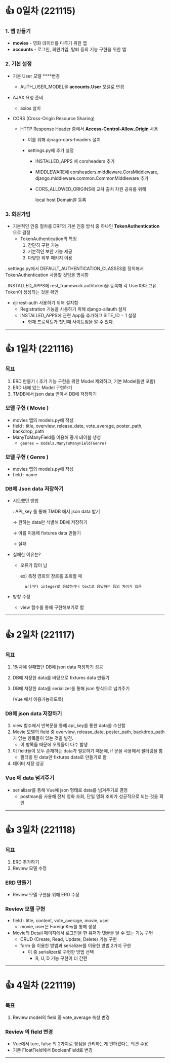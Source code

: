 # 👍 0일차 (221115)

### 1. **앱 만들기**

- **movies** - 영화 데이터를 다루기 위한 앱
- **accounts** - 로그인, 회원가입, 탈퇴 등의 기능 구현을 위한 앱

### 2. 기본 설정

- 기본 User 모델 ****변경
  
  - AUTH_USER_MODEL을 **accounts.User** 모델로 변경

- AJAX 요청 준비
  
  - axios 설치

- CORS (Cross-Origin Resource Sharing)
  
  - HTTP Response Header 중에서 **Access-Control-Allow_Origin** 사용
    
    - 이를 위해 djnago-cors-headers 설치
    
    - settings.py에 추가 설정
      
      - INSTALLED_APPS 에 corsheaders 추가
      
      - MIDDLEWARE에 corsheaders.middleware.CorsMiddleware, django.middleware.common.CommonMiddleware 추가
      
      - CORS_ALLOWED_ORIGINS에 교차 출처 자원 공유를 위해
        
        local host Domain을 등록

### 3. 회원가입

- 기본적인 인증 절차를 DRF의 기본 인증 방식 중 하나인 **TokenAuthentication** 으로 결정
  - TokenAuthentication의 특징
    1. 간단히 구현 가능
    2. 기본적인 보안 기능 제공
    3. 다양한 외부 패키지 이용

. settings.py에서 DEFAULT_AUTHENTICATION_CLASSES를 정의해서 TokenAuthentication 사용할 것임을 명시함

. INSTALLED_APPS에 rest_framework.authtoken을 등록해 각 User마다 고유 Token이 생성되는 것을 확인

- dj-rest-auth 사용하기 위해 설치함
  - Registration 기능을 사용하기 위해 django-allauth 설치
  - INSTALLED_APPS에 관련 App들 추가하고 SITE_ID = 1 설정
    - 현재 프로젝트가 첫번째 사이트임을 알 수 있다. 





---

# 👍 1일차 (221116)

### 목표

1. ERD 만들기 ( 추가 기능 구현을 위한 Model 제외하고, 기본 Model들만 포함)
2. ERD 내에 있는 Model 구현하기
3. TMDB에서 json data 받아서 DB에 저장하기

### 모델 구현 ( Movie )

- movies 앱의 models.py에 작성
- field : title, overview, release_date, vote_average, poster_path, backdrop_path
- ManyToManyField를 이용해 중개 테이블 생성
  - `genres = models.ManyToManyField(Genre)`

### 모델 구현 ( Genre )

- movies 앱의 models.py에 작성
- field : name

### DB에 Json data 저장하기

- 시도했던 방법
  
  : API_key 를 통해 TMDB 에서 json data 받기
  
  → 원하는 data만 식별해 DB에 저장하기
  
  → 이를 이용해 fixtures data 만들기
  
  → 실패

- 실패한 이유는?
  
  - 오류가 많이 남
    
    ex) 특정 영화의 장르를 조회할 때
    
    ```
      url마다 integer로 응답하거나 text로 응답하는 등의 차이가 있음
    ```

- 방향 수정
  
  - view 함수를 통해 구현해보기로 함





---

# 👍 2일차 (221117)

### 목표

1. 1일차에 실패했던 DB에 json data 저장하기 성공

2. DB에 저장한 data를 바탕으로 fixtures data 만들기

3. DB에 저장한 data를 serializer를 통해 json 형식으로 넘겨주기
   
   (Vue 에서 이용가능하도록)

### DB에 json data 저장하기

1. view 함수에서 반복문을 통해 api_key를 통한 data를 수신함
2. Movie 모델의 field 중 overview, release_date, poster_path, backdrop_path 가 없는 항목들이 있는 것을 발견.
   - 이 항목들 때문에 오류들이 다수 발생
3. 이 field들이 모두 존재하는 data가 필요하기 때문에, if 문을 사용해서 필터링을 함
   - 필터링 된 data만 fixtures data로 만들기로 함
4. 데이터 저장 성공

### Vue 에 data 넘겨주기

- serializer를 통해 Vue에 json 형태로 data를 넘겨주기로 결정
  - postman을 사용해 전체 영화 조회, 단일 영화 조회가 성공적으로 되는 것을 확인





---

# 👍 3일차 (221118)

### 목표

1. ERD 추가하기
2. Review 모델 수정

### ERD 만들기

- Review 모델 구현을 위해 ERD 수정

### Review 모델 구현

- field : title, content, vote_average, movie, user
  - movie, user은 ForeignKey를 통해 생성
- Movie의 Detail 페이지에서 로그인을 한 유저가 댓글을 달 수 있는 기능 구현
  - CRUD (Create, Read, Update, Delete) 기능 구현
  - form 을 이용한 방법과 serializer를 이용한 방법 2가지 구현
    - 이 중 serializer로 구현한 방법 선택
      - R, U, D 기능 구현이 더 간편





---

# 👍 4일차 (221119)

### 목표

1. Review model의 field 중 vote_average 속성 변경

### Review 의 field 변경

- Vue에서 ture, false 의 2가지로 평점을 관리하는게 편하겠다는 의견 수용
- 기존 FloatField에서 BooleanField로 변경





---
